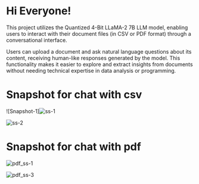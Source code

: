 # Hi Everyone!
This project utilizes the Quantized 4-Bit LLaMA-2 7B LLM model, enabling users to interact with their document files (in CSV or PDF format) through a conversational interface.

Users can upload a document and ask natural language questions about its content, receiving human-like responses generated by the model. This functionality makes it easier to explore and extract insights from documents without needing technical expertise in data analysis or programming.
# Snapshot for chat with csv



![Snapshot-1]![ss-1](https://github.com/prabal-k/ARL-Chatwith_csv_using_llm/assets/91243958/20effa3a-bad6-4950-aac3-c46ddb0f2140)



![ss-2](https://github.com/prabal-k/ARL-Chatwith_csv_using_llm/assets/91243958/fc5c12ff-a619-4d64-a19d-78e8e9271522)


# Snapshot for chat with pdf

![pdf_ss-1](https://github.com/user-attachments/assets/dc419300-44c9-4ce9-aea6-4271c6eb3819)







![pdf_ss-3](https://github.com/user-attachments/assets/e108b467-da92-481c-b557-ae80637d07f1)
